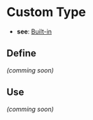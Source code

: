 # Custom Type
- **see**: [Built-in](Built-in/Index.md)

## Define
_(comming soon)_

## Use
_(comming soon)_
